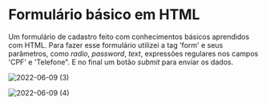 # Formulário básico em HTML

Um formulário de cadastro feito com conhecimentos básicos aprendidos com HTML.
Para fazer esse formulário utilizei a tag 'form' e seus parâmetros, como *radio*, *password*, *text*, expressões regulares 
nos campos 'CPF' e 'Telefone". E no final um botão *submit* para enviar os dados.
  
![2022-06-09 (3)](https://user-images.githubusercontent.com/98999057/172934122-bbdbb36b-6eae-4b36-a335-24bb9ee715ae.png)
  
  
![2022-06-09 (4)](https://user-images.githubusercontent.com/98999057/172934151-bde1594b-dcb1-4ca4-8260-02404e9bc5f0.png)
